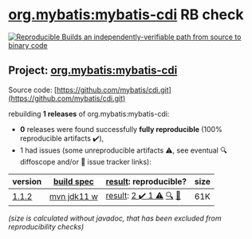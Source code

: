 [org.mybatis:mybatis-cdi](https://search.maven.org/artifact/org.mybatis/mybatis-cdi/) RB check
=======

[![Reproducible Builds](https://reproducible-builds.org/images/logos/rb.svg) an independently-verifiable path from source to binary code](https://reproducible-builds.org/)

## Project: [org.mybatis:mybatis-cdi](https://search.maven.org/artifact/org.mybatis/mybatis-cdi/)

Source code: [https://github.com/mybatis/cdi.git](https://github.com/mybatis/cdi.git)

rebuilding **1 releases** of org.mybatis:mybatis-cdi:
- **0** releases were found successfully **fully reproducible** (100% reproducible artifacts :heavy_check_mark:),
- 1 had issues (some unreproducible artifacts :warning:, see eventual :mag: diffoscope and/or :memo: issue tracker links):

| version | [build spec](/BUILDSPEC.md) | [result](https://reproducible-builds.org/docs/jvm/): reproducible? | size |
| -- | --------- | ------ | -- |
| [1.1.2](https://search.maven.org/artifact/org.mybatis/mybatis-cdi/1.1.2/pom) | [mvn jdk11 w](mybatis-cdi-1.1.2.buildspec) | [result](mybatis-cdi-1.1.2.buildinfo): [2 :heavy_check_mark:  1 :warning:](mybatis-cdi-1.1.2.buildcompare) [:mag:](mybatis-cdi-1.1.2.diffoscope) [:memo:](https://issues.apache.org/jira/browse/FELIX-6496) | 61K |

<i>(size is calculated without javadoc, that has been excluded from reproducibility checks)</i>

